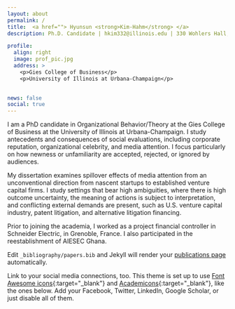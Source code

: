 ```yaml
---
layout: about
permalink: /
title:  <a href=""> Hyunsun <strong>Kim-Hahm</strong> </a>
description: Ph.D. Candidate | hkim332@illinois.edu | 330 Wohlers Hall, 1206 S. Sixth Street, Champaign, IL 61820

profile:
  align: right
  image: prof_pic.jpg
  address: >
    <p>Gies College of Business</p>
    <p>University of Illinois at Urbana-Champaign</p>
    

news: false
social: true
---
```


I am a PhD candidate in Organizational Behavior/Theory at the Gies College of Business at the University of Illinois at Urbana-Champaign. I study antecedents and consequences of social evaluations, including corporate reputation, organizational celebrity, and media attention. I focus particularly on how newness or unfamiliarity are accepted, rejected, or ignored by audiences. 

My dissertation examines spillover effects of media attention from an unconventional direction from nascent startups to established venture capital firms. I study settings that bear high ambiguities, where there is high outcome uncertainty, the meaning of actions is subject to interpretation, and conflicting external demands are present, such as U.S. venture capital industry, patent litigation, and alternative litigation financing.   

Prior to joining the academia, I worked as a project financial controller in Schneider Electric, in Grenoble, France. I also participated in the reestablishment of AIESEC Ghana. 

Edit `_bibliography/papers.bib` and Jekyll will render your [publications page](/al-folio/publications/) automatically.

Link to your social media connections, too. This theme is set up to use [Font Awesome icons](http://fortawesome.github.io/Font-Awesome/){:target="\_blank"} and [Academicons](https://jpswalsh.github.io/academicons/){:target="\_blank"}, like the ones below. Add your Facebook, Twitter, LinkedIn, Google Scholar, or just disable all of them.
